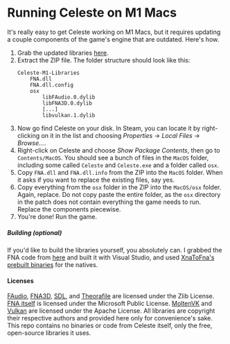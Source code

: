 # Running Celeste on M1 Macs

It's really easy to get Celeste working on M1 Macs, but it requires updating a couple components of the game's engine that are outdated. Here's how.

1. Grab the updated libraries [here](https://github.com/AbeJellinek/celeste-on-m1/releases/download/v1.0/Celeste-M1-Libraries.zip).
2. Extract the ZIP file. The folder structure should look like this:
   ```
   Celeste-M1-Libraries
       FNA.dll
       FNA.dll.config
       osx
           libFAudio.0.dylib
           libFNA3D.0.dylib
           [...]
           libvulkan.1.dylib
   ```
3. Now go find Celeste on your disk. In Steam, you can locate it by right-clicking on it in the list and choosing *Properties* -> *Local Files* -> *Browse...*.
4. Right-click on Celeste and choose *Show Package Contents*, then go to `Contents/MacOS`. You should see a bunch of files in the `MacOS` folder, including some called `Celeste` and `Celeste.exe` and a folder called `osx`.
5. Copy `FNA.dll` and `FNA.dll.info` from the ZIP into the `MacOS` folder. When it asks if you want to replace the existing files, say yes.
6. Copy everything from the `osx` folder in the ZIP into the `MacOS/osx` folder. Again, replace. Do not copy paste the entire folder, as the `osx` directory in the patch does not contain everything the game needs to run. Replace the components piecewise.
7. You're done! Run the game.

##### Building (optional)

If you'd like to build the libraries yourself, you absolutely can. I grabbed the FNA code from [here](https://github.com/FNA-XNA/FNA) and built it with Visual Studio, and used [XnaToFna's prebuilt binaries](https://github.com/0x0ade/XnaToFna/releases) for the natives.

#### Licenses

[FAudio](https://github.com/FNA-XNA/FAudio/blob/master/LICENSE), [FNA3D](https://github.com/FNA-XNA/FNA3D/blob/master/LICENSE), [SDL](http://hg.libsdl.org/SDL/file/d3837b234ed8/COPYING.txt), and [Theorafile](https://github.com/FNA-XNA/Theorafile/blob/master/licenses/LICENSE) are licensed under the Zlib License. [FNA itself](https://github.com/FNA-XNA/FNA/blob/master/licenses/LICENSE) is licensed under the Microsoft Public License. [MoltenVK](https://github.com/KhronosGroup/MoltenVK/blob/master/LICENSE) and [Vulkan](https://github.com/KhronosGroup/Vulkan-Headers/blob/master/LICENSE.txt) are licensed under the Apache License. All libraries are copyright their respective authors and provided here only for convenience's sake. This repo contains no binaries or code from Celeste itself, only the free, open-source libraries it uses.
